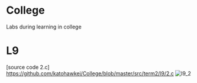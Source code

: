 # College

Labs during learning in college

# L9 #
[source code 2.c] https://github.com/katohawkei/College/blob/master/src/term2/l9/2.c 
![l9_2](docs/img/l9_2.gif)
